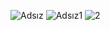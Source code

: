 ![Adsız](https://user-images.githubusercontent.com/93832227/220766248-331cc245-2dd4-4c43-b5ff-b9bdc7137857.png)
![Adsız1](https://user-images.githubusercontent.com/93832227/220766264-e60a0e30-dfca-46f7-9555-fcb6cac0da3d.png)
![2](https://user-images.githubusercontent.com/93832227/220766290-dc89a7f9-c629-48be-b103-1f70ca5e807f.png)
